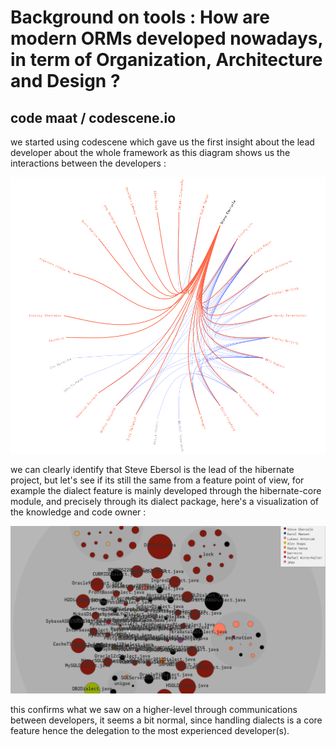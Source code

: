 # Background on tools : **How are modern ORMs developed nowadays, in term of Organization, Architecture and Design ?**

## code maat / codescene.io

we started using codescene which gave us the first insight about the lead developer about the whole framework as this diagram shows us the interactions between the developers :



![](/assets/lead.png)

we can clearly identify that Steve Ebersol is the lead of the hibernate project, but let's see if its still the same from a feature point of view, for example the dialect feature is mainly developed through the hibernate-core module, and precisely through its dialect package, here's a visualization of the knowledge and code owner :



![](/assets/ownership.png)



this confirms what we saw on a higher-level through communications between developers, it seems a bit normal, since handling dialects is a core feature hence the delegation to the most experienced developer\(s\).



